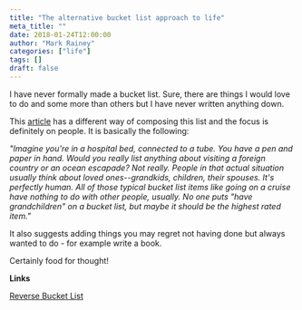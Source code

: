 ```yaml
---
title: "The alternative bucket list approach to life"
meta_title: ""
date: 2018-01-24T12:00:00
author: "Mark Rainey"
categories: ["life"]
tags: []
draft: false
---
```

I have never formally made a bucket list. Sure, there are things I would love to do and some more than others but I have never written anything down.

This [article](https://www.inc.com/john-brandon/why-you-should-create-a-bucket-listin-reverse.html) has a different way of composing this list and the focus is definitely on people. It is basically the following:

_"Imagine you're in a hospital bed, connected to a tube. You have a pen and paper in hand. Would you really list anything about visiting a foreign country or an ocean escapade? Not really. People in that actual situation usually think about loved ones--grandkids, children, their spouses. It's perfectly human. All of those typical bucket list items like going on a cruise have nothing to do with other people, usually. No one puts "have grandchildren" on a bucket list, but maybe it should be the highest rated item."_

It also suggests adding things you may regret not having done but always wanted to do - for example write a book.

Certainly food for thought!

__Links__

[Reverse Bucket List](https://www.inc.com/john-brandon/why-you-should-create-a-bucket-listin-reverse.html)
